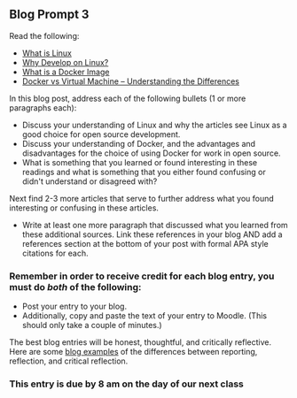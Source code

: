 ## Blog Prompt 3

Read the following:
  - [What is Linux](https://opensource.com/resources/linux)
  - [Why Develop on Linux?](https://insights.dice.com/2017/02/24/why-develop-on-linux/)
  - [What is a Docker Image](https://searchitoperations.techtarget.com/definition/Docker-image)
  - [Docker vs Virtual Machine – Understanding the Differences](https://geekflare.com/docker-vs-virtual-machine/)


In this blog post, address each of the following bullets (1 or more paragraphs each):
  - Discuss your understanding of Linux and why the articles see Linux as a good choice for open source development.
  - Discuss your understanding of Docker, and the advantages and disadvantages for the choice of using Docker for work in open source.
  -  What is something that you learned or found interesting in these readings and what is something that you either found confusing or didn't understand or disagreed with?

Next find 2-3 more articles that serve to further address what you found interesting or confusing in these articles. 
 - Write at least one more paragraph that discussed what you learned from these additional sources. Link these references in your blog AND add a references section at the bottom of your post with formal APA style citations for each. 


### Remember in order to receive credit for each blog entry, you must do *both* of the following:

  - Post your entry to your blog.
  - Additionally, copy and paste the text of your entry to Moodle. (This should only take a couple of minutes.)

The best blog entries will be honest, thoughtful, and critically reflective. Here are some [blog examples](blogreflection.md)
of the differences between reporting, reflection, and critical reflection.

### This entry is due by 8 am on the day of our next class
